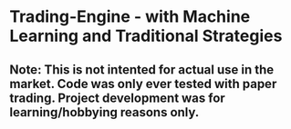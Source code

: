 # Trading-Engine - with Machine Learning and Traditional Strategies

## Note: This is not intented for actual use in the market. Code was only ever tested with paper trading. Project development was for learning/hobbying reasons only.
